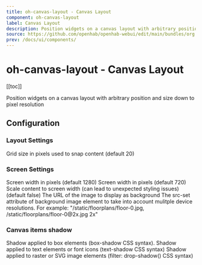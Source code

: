 ```yaml
---
title: oh-canvas-layout - Canvas Layout
component: oh-canvas-layout
label: Canvas Layout
description: Position widgets on a canvas layout with arbitrary position and size down to pixel resolution
source: https://github.com/openhab/openhab-webui/edit/main/bundles/org.openhab.ui/doc/components/oh-canvas-layout.md
prev: /docs/ui/components/
---
```


# oh-canvas-layout - Canvas Layout

<!-- Put a screenshot here if relevant:
![](./images/oh-canvas-layout/header.jpg)
-->

[[toc]]

<!-- Note: you can overwrite the definition-provided description and add your own intro/additional sections instead -->
<!-- DO NOT REMOVE the following comments if you intend to keep the definition-provided description -->
<!-- GENERATED componentDescription -->
Position widgets on a canvas layout with arbitrary position and size down to pixel resolution
<!-- GENERATED /componentDescription -->

## Configuration

<!-- DO NOT REMOVE the following comments -->
<!-- GENERATED props -->
### Layout Settings
<div class="props">
<PropGroup name="layout" label="Layout Settings">
<PropBlock type="INTEGER" name="grid" label="Grid size">
  <PropDescription>
    Grid size in pixels used to snap content (default 20)
  </PropDescription>
</PropBlock>
</PropGroup>
</div>

### Screen Settings
<div class="props">
<PropGroup name="screenSettings" label="Screen Settings">
<PropBlock type="INTEGER" name="screenWidth" label="Screen Width">
  <PropDescription>
    Screen width in pixels (default 1280)
  </PropDescription>
</PropBlock>
<PropBlock type="INTEGER" name="screenHeight" label="Screen Height">
  <PropDescription>
    Screen width in pixels (default 720)
  </PropDescription>
</PropBlock>
<PropBlock type="BOOLEAN" name="scale" label="Scaling">
  <PropDescription>
    Scale content to screen width (can lead to unexpected styling issues) (default false)
  </PropDescription>
</PropBlock>
<PropBlock type="TEXT" name="imageUrl" label="Image URL" context="url">
  <PropDescription>
    The URL of the image to display as background
  </PropDescription>
</PropBlock>
<PropBlock type="TEXT" name="imageSrcSet" label="Image Source Set">
  <PropDescription>
    The src-set attribute of background image element to take into account mulitple device resolutions. For example: "/static/floorplans/floor-0.jpg, /static/floorplans/floor-0@2x.jpg 2x"
  </PropDescription>
</PropBlock>
</PropGroup>
</div>

### Canvas items shadow
<div class="props">
<PropGroup name="shadow" label="Canvas items shadow">
<PropBlock type="TEXT" name="boxShadow" label="Box shadow">
  <PropDescription>
    Shadow applied to box elements (box-shadow CSS syntax).
  </PropDescription>
</PropBlock>
<PropBlock type="TEXT" name="textShadow" label="Text shadow">
  <PropDescription>
    Shadow applied to text elements or font icons (text-shadow CSS syntax)
  </PropDescription>
</PropBlock>
<PropBlock type="TEXT" name="filterShadow" label="Fitler Shadow">
  <PropDescription>
    Shadow applied to raster or SVG image elements (filter: drop-shadow() CSS syntax)
  </PropDescription>
</PropBlock>
</PropGroup>
</div>


<!-- GENERATED /props -->

<!-- If applicable describe how properties are forwarded to a underlying component from Framework7, ECharts, etc.:
### Inherited Properties

-->

<!-- If applicable describe the slots recognized by the component and what they represent:
### Slots

#### `default`

The contents of the oh-canvas-layout.

-->

<!-- Add as many examples as desired - put the YAML in a details container when it becomes too long (~150/200+ lines):
## Examples

### Example 1

![](./images/oh-canvas-layout/example1.jpg)

```yaml
component: oh-canvas-layout
config:
  prop1: value1
  prop2: value2
```

### Example 2

![](./images/oh-canvas-layout/example2.jpg)

::: details YAML
```yaml
component: oh-canvas-layout
config:
  prop1: value1
  prop2: value2
slots
```
:::

-->

<!-- Try to clean up URLs to the forum (https://community.openhab.org/t/<threadID>[/<postID>] should suffice)
## Community Resources

- [Community Post 1](https://community.openhab.org/t/12345)
- [Community Post 2](https://community.openhab.org/t/23456)
-->
